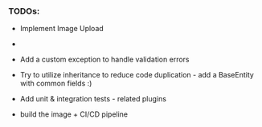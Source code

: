 ### TODOs:

* Implement Image Upload
* 


* Add a custom exception to handle validation errors
* Try to utilize inheritance to reduce code duplication - add a BaseEntity with common fields :)
* Add unit & integration tests - related plugins
* build the image + CI/CD pipeline